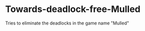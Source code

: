 Towards-deadlock-free-Mulled
============================

Tries to eliminate the deadlocks in the game name "Mulled"
